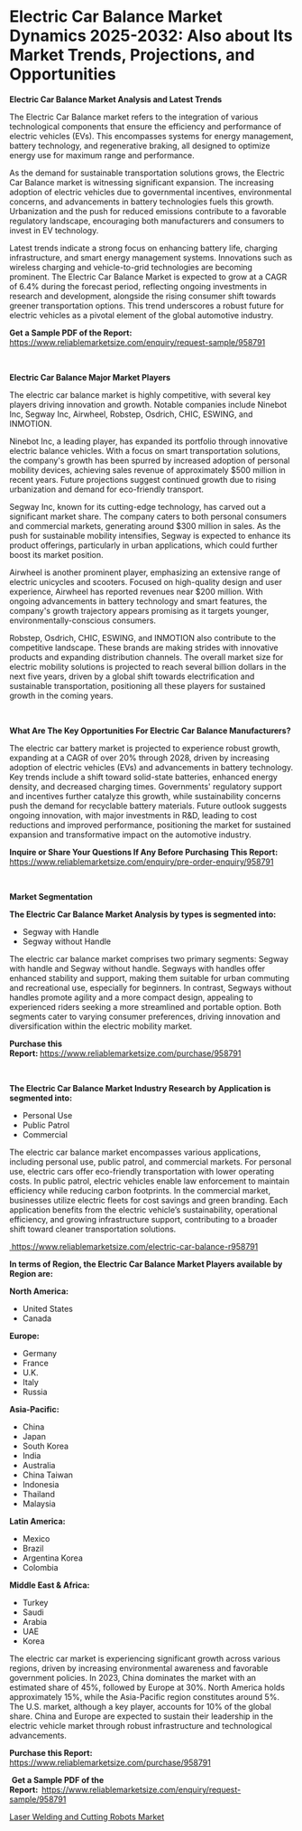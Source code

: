 <p><h1>Electric Car Balance Market Dynamics 2025-2032: Also about Its Market Trends, Projections, and Opportunities</h1></p><p><strong>Electric Car Balance Market Analysis and Latest Trends</strong></p>
<p><p>The Electric Car Balance market refers to the integration of various technological components that ensure the efficiency and performance of electric vehicles (EVs). This encompasses systems for energy management, battery technology, and regenerative braking, all designed to optimize energy use for maximum range and performance. </p><p>As the demand for sustainable transportation solutions grows, the Electric Car Balance market is witnessing significant expansion. The increasing adoption of electric vehicles due to governmental incentives, environmental concerns, and advancements in battery technologies fuels this growth. Urbanization and the push for reduced emissions contribute to a favorable regulatory landscape, encouraging both manufacturers and consumers to invest in EV technology.</p><p>Latest trends indicate a strong focus on enhancing battery life, charging infrastructure, and smart energy management systems. Innovations such as wireless charging and vehicle-to-grid technologies are becoming prominent. The Electric Car Balance Market is expected to grow at a CAGR of 6.4% during the forecast period, reflecting ongoing investments in research and development, alongside the rising consumer shift towards greener transportation options. This trend underscores a robust future for electric vehicles as a pivotal element of the global automotive industry.</p></p>
<p><strong>Get a Sample PDF of the Report:&nbsp;</strong> <a href="https://www.reliablemarketsize.com/enquiry/request-sample/958791?utm_campaign=3365&utm_medium=2&utm_source=Github&utm_content=ia&utm_term=21032025&utm_id=electric-car-balance">https://www.reliablemarketsize.com/enquiry/request-sample/958791</a></p>
<p>&nbsp;</p>
<p><strong>Electric Car Balance Major Market Players</strong></p>
<p><p>The electric car balance market is highly competitive, with several key players driving innovation and growth. Notable companies include Ninebot Inc, Segway Inc, Airwheel, Robstep, Osdrich, CHIC, ESWING, and INMOTION. </p><p>Ninebot Inc, a leading player, has expanded its portfolio through innovative electric balance vehicles. With a focus on smart transportation solutions, the company's growth has been spurred by increased adoption of personal mobility devices, achieving sales revenue of approximately $500 million in recent years. Future projections suggest continued growth due to rising urbanization and demand for eco-friendly transport.</p><p>Segway Inc, known for its cutting-edge technology, has carved out a significant market share. The company caters to both personal consumers and commercial markets, generating around $300 million in sales. As the push for sustainable mobility intensifies, Segway is expected to enhance its product offerings, particularly in urban applications, which could further boost its market position.</p><p>Airwheel is another prominent player, emphasizing an extensive range of electric unicycles and scooters. Focused on high-quality design and user experience, Airwheel has reported revenues near $200 million. With ongoing advancements in battery technology and smart features, the company's growth trajectory appears promising as it targets younger, environmentally-conscious consumers.</p><p>Robstep, Osdrich, CHIC, ESWING, and INMOTION also contribute to the competitive landscape. These brands are making strides with innovative products and expanding distribution channels. The overall market size for electric mobility solutions is projected to reach several billion dollars in the next five years, driven by a global shift towards electrification and sustainable transportation, positioning all these players for sustained growth in the coming years.</p></p>
<p>&nbsp;</p>
<p><strong>What Are The Key Opportunities For Electric Car Balance Manufacturers?</strong></p>
<p><p>The electric car battery market is projected to experience robust growth, expanding at a CAGR of over 20% through 2028, driven by increasing adoption of electric vehicles (EVs) and advancements in battery technology. Key trends include a shift toward solid-state batteries, enhanced energy density, and decreased charging times. Governments' regulatory support and incentives further catalyze this growth, while sustainability concerns push the demand for recyclable battery materials. Future outlook suggests ongoing innovation, with major investments in R&D, leading to cost reductions and improved performance, positioning the market for sustained expansion and transformative impact on the automotive industry.</p></p>
<p><strong>Inquire or Share Your Questions If Any Before Purchasing This Report:</strong> <a href="https://www.reliablemarketsize.com/enquiry/pre-order-enquiry/958791?utm_campaign=3365&utm_medium=2&utm_source=Github&utm_content=ia&utm_term=21032025&utm_id=electric-car-balance">https://www.reliablemarketsize.com/enquiry/pre-order-enquiry/958791</a></p>
<p>&nbsp;</p>
<p><strong>Market Segmentation</strong></p>
<p><strong>The Electric Car Balance Market Analysis by types is segmented into:</strong></p>
<p><ul><li>Segway with Handle</li><li>Segway without Handle</li></ul></p>
<p><p>The electric car balance market comprises two primary segments: Segway with handle and Segway without handle. Segways with handles offer enhanced stability and support, making them suitable for urban commuting and recreational use, especially for beginners. In contrast, Segways without handles promote agility and a more compact design, appealing to experienced riders seeking a more streamlined and portable option. Both segments cater to varying consumer preferences, driving innovation and diversification within the electric mobility market.</p></p>
<p><strong>Purchase this Report:&nbsp;</strong><a href="https://www.reliablemarketsize.com/purchase/958791?utm_campaign=3365&utm_medium=2&utm_source=Github&utm_content=ia&utm_term=21032025&utm_id=electric-car-balance">https://www.reliablemarketsize.com/purchase/958791</a></p>
<p>&nbsp;</p>
<p><strong>The Electric Car Balance Market Industry Research by Application is segmented into:</strong></p>
<p><ul><li>Personal Use</li><li>Public Patrol</li><li>Commercial</li></ul></p>
<p><p>The electric car balance market encompasses various applications, including personal use, public patrol, and commercial markets. For personal use, electric cars offer eco-friendly transportation with lower operating costs. In public patrol, electric vehicles enable law enforcement to maintain efficiency while reducing carbon footprints. In the commercial market, businesses utilize electric fleets for cost savings and green branding. Each application benefits from the electric vehicle’s sustainability, operational efficiency, and growing infrastructure support, contributing to a broader shift toward cleaner transportation solutions.</p></p>
<p><a href="https://www.reliablemarketsize.com/electric-car-balance-r958791?utm_campaign=3365&utm_medium=2&utm_source=Github&utm_content=ia&utm_term=21032025&utm_id=electric-car-balance">&nbsp;https://www.reliablemarketsize.com/electric-car-balance-r958791</a></p>
<p><strong>In terms of Region, the Electric Car Balance Market Players available by Region are:</strong></p>
<p>
    <p> <strong> North America: </strong>
        <ul>
            <li>United States</li>
            <li>Canada</li>
        </ul>
        </p> 
    <p> <strong> Europe: </strong>
        <ul>
            <li>Germany</li>
            <li>France</li>
            <li>U.K.</li>
            <li>Italy</li>
            <li>Russia</li>
        </ul>
        </p> 
    <p> <strong> Asia-Pacific: </strong>
        <ul>
            <li>China</li>
            <li>Japan</li>
            <li>South Korea</li>
            <li>India</li>
            <li>Australia</li>
            <li>China Taiwan</li>
            <li>Indonesia</li>
            <li>Thailand</li>
            <li>Malaysia</li>
        </ul>
        </p> 
    <p> <strong> Latin America: </strong>
        <ul>
            <li>Mexico</li>
            <li>Brazil</li>
            <li>Argentina Korea</li>
            <li>Colombia</li>
        </ul>
        </p> 
    <p> <strong> Middle East & Africa: </strong>
        <ul>
            <li>Turkey</li>
            <li>Saudi</li>
            <li>Arabia</li>
            <li>UAE</li>
            <li>Korea</li>
        </ul>
    </p>
    </p>
<p><p>The electric car market is experiencing significant growth across various regions, driven by increasing environmental awareness and favorable government policies. In 2023, China dominates the market with an estimated share of 45%, followed by Europe at 30%. North America holds approximately 15%, while the Asia-Pacific region constitutes around 5%. The U.S. market, although a key player, accounts for 10% of the global share. China and Europe are expected to sustain their leadership in the electric vehicle market through robust infrastructure and technological advancements.</p></p>
<p><strong>Purchase this Report: </strong><a href="https://www.reliablemarketsize.com/purchase/958791?utm_campaign=3365&utm_medium=2&utm_source=Github&utm_content=ia&utm_term=21032025&utm_id=electric-car-balance">https://www.reliablemarketsize.com/purchase/958791</a></p>
<p>&nbsp;<strong>Get a Sample PDF of the Report:&nbsp;&nbsp;</strong><a href="https://www.reliablemarketsize.com/enquiry/request-sample/958791?utm_campaign=3365&utm_medium=2&utm_source=Github&utm_content=ia&utm_term=21032025&utm_id=electric-car-balance">https://www.reliablemarketsize.com/enquiry/request-sample/958791</a></p>
<p><strong></strong></p>
<p><p><a href="https://github.com/wyettillesr4/Market-Research-Report-List-1/blob/main/laser-welding-and-cutting-robots-market.md?utm_campaign=3365&utm_medium=2&utm_source=Github&utm_content=ia&utm_term=21032025&utm_id=electric-car-balance">Laser Welding and Cutting Robots Market</a></p></p>